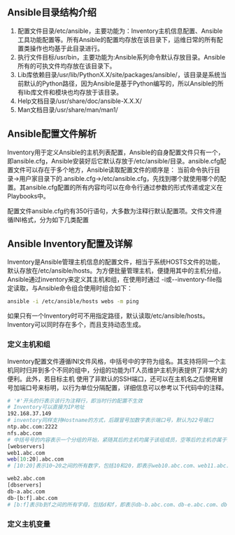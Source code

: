 ## Ansible目录结构介绍

1. 配置文件目录/etc/ansible，主要功能为：Inventory主机信息配置、Ansible工具功能配置等。所有Ansible的配置均存放在该目录下，运维日常的所有配置类操作也均基于此目录进行。
2. 执行文件目标/usr/bin，主要功能为:Ansible系列命令默认存放目录。Ansible所有的可执文件均存放在该目录下。
3. Lib库依赖目录/usr/lib/PythonX.X/site/packages/ansible/，该目录是系统当前默认的Python路径，因为Ansible是基于Python编写的，所以Ansible的所有lib库文件和模块也均存放于该目录。
4. Help文档目录/usr/share/doc/ansible-X.X.X/
5. Man文档目录/usr/share/man/man1/


## Ansible配置文件解析

Inventory用于定义Ansible的主机列表配置，Ansible的自身配置文件只有一个，即ansible.cfg，Ansible安装好后它默认存放于/etc/ansible/目录。ansible.cfg配置文件可以存在于多个地方，Ansible读取配置文件的顺序是：
当前命令执行目录->用户家目录下的.ansible.cfg->/etc/ansible.cfg，先找到哪个就使用哪个的配置。其ansible.cfg配置的所有内容均可以在命令行通过参数的形式传递或定义在Playbooks中。

配置文件ansible.cfg约有350行语句，大多数为注释行默认配置项。文件文件遵循INI格式，分为如下几类配置



## Ansible Inventory配置及详解


Inventory是Ansible管理主机信息的配置文件，相当于系统HOSTS文件的功能，默认存放在/etc/ansible/hosts。为方便批量管理主机，便捷用其中的主机分组，Ansible通过inventory来定义其主机和组，在使用时通过
-i或--inventory-file指定读取，与Ansible命令组合使用时组合如下：
```bash
ansible -i /etc/ansible/hosts webs -m ping
```

如果只有一个Inventory时可不用指定路径，默认读取/etc/ansible/hosts。Inventory可以同时存在多个，而且支持动态生成。

### 定义主机和组

Inventory配置文件遵循INI文件风格，中括号中的字符为组名。其支持将同一个主机同时归并到多个不同的组中，分组的功能为IT人员维护主机列表提供了非常大的便利。此外，若目标主机
使用了非默认的SSH端口，还可以在主机名之后使用冒号加端口号来标明，以行为单位分隔配置，详细信息可以参考以下代码中的注释。

```bash
# '#'开头的行表示该行为注释行，即当时行的配置不生效
# Inventory可以直接为IP地址
192.168.37.149
# inventory同样支持Hostname的方式，后跟冒号加数字表示端口号，默认为22号端口
ntp.abc.com:2222
nfs.abc.com
# 中括号号的内容表示一个分组的开始，紧随其后的主机均属于该组成员，空等后的主机亦属于该组，即web2.abc.com这台主机也属于[webservers]组
[webservers]
web1.abc.com
web[10:20].abc.com  
# [10:20]表示10~20之间的所有数字，包括10和20，即表示web10.abc.com、web11.abc.com ... web20.abc.com的所有主机

web2.abc.com
[dbservers]
db-a.abc.com
db-[b:f].abc.com
# [b:f]表示b到f之间的所有字母，包括d和f，即表示db-b.abc.com、db-e.abc.com、db-f.abc.com的所有主机
```

### 定义主机变量

